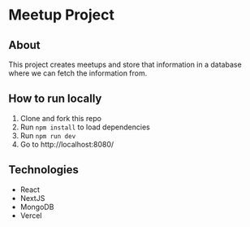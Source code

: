 # Meetup Project

## About

This project creates meetups and store that information in a database where we can fetch the information from.

## How to run locally

1. Clone and fork this repo
2. Run `npm install` to load dependencies
3. Run `npm run dev`
4. Go to http://localhost:8080/

## Technologies

- React
- NextJS
- MongoDB
- Vercel
